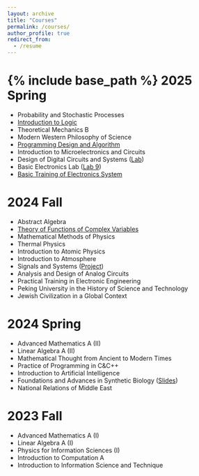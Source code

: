 ```yaml
---
layout: archive
title: "Courses"
permalink: /courses/
author_profile: true
redirect_from:
  - /resume
---
```


{% include base_path %}
2025 Spring
======
* Probability and Stochastic Processes
* [Introduction to Logic](http://wangyanjing.com/intro2logic/)
* Theoretical Mechanics B
* Modern Western Philosophy of Science
* [Programming Design and Algorithm](https://github.com/LeopoldWuhanZhou/Programming-Design-and-Algorithm)
* Introduction to Microelectronics and Circuits
* Design of Digital Circuits and Systems ([Lab](https://github.com/LeopoldWuhanZhou/Design-of-Digital-Circuits-and-Systems))
* Basic Electronics Lab ([Lab 9](https://github.com/LeopoldWuhanZhou/UART))
* [Basic Training of Electronics System](https://github.com/LeopoldWuhanZhou/Basic-Training-of-Electronics-System)

2024 Fall
======
* Abstract Algebra
* [Theory of Functions of Complex Variables](https://hlfang2106.github.io/courses/2024Fall.html)
* Mathematical Methods of Physics
* Thermal Physics
* Introduction to Atomic Physics
* Introduction to Atmosphere
* Signals and Systems ([Project](https://github.com/LeopoldWuhanZhou/Identify_Voice))
* Analysis and Design of Analog Circuits
* Practical Training in Electronic Engineering
* Peking University in the History of Science and Technology
* Jewish Civilization in a Global Context

2024 Spring
======
* Advanced Mathematics A (II)
* Linear Algebra A (II)
* Mathematical Thought from Ancient to Modern Times
* Practice of Programming in C&C++
* Introduction to Artificial Intelligence
* Foundations and Advances in Synthetic Biology ([Slides](https://leopoldwuhanzhou.github.io/files/genomic.pdf))
* National Relations of Middle East


2023 Fall
======
* Advanced Mathematics A (I)
* Linear Algebra A (I)
* Physics for Information Sciences (I)
* Introduction to Computation A
* Introduction to Information Science and Technique
